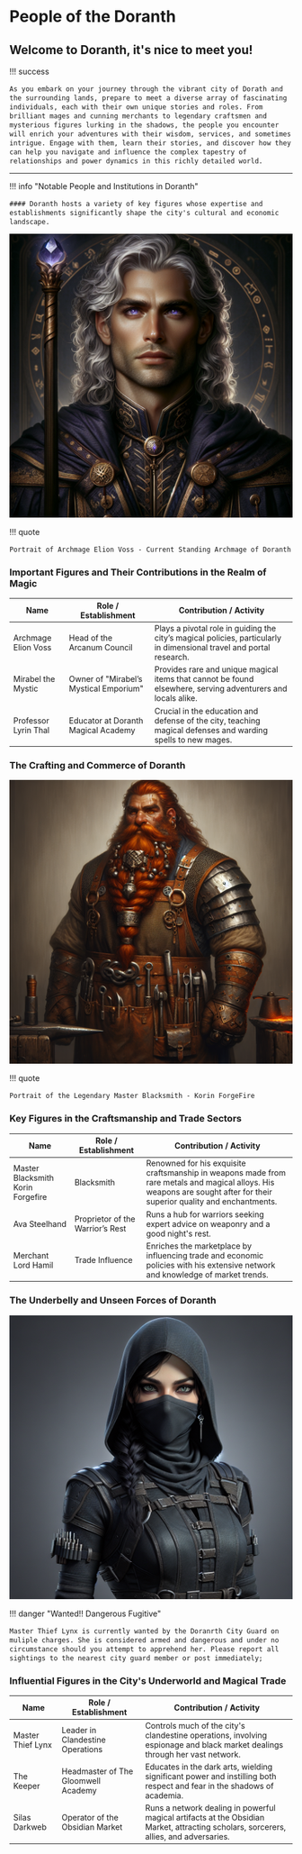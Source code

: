 # People of the Doranth

## Welcome to Doranth, it's nice to meet you!

!!! success 

    As you embark on your journey through the vibrant city of Dorath and the surrounding lands, prepare to meet a diverse array of fascinating individuals, each with their own unique stories and roles. From brilliant mages and cunning merchants to legendary craftsmen and mysterious figures lurking in the shadows, the people you encounter will enrich your adventures with their wisdom, services, and sometimes intrigue. Engage with them, learn their stories, and discover how they can help you navigate and influence the complex tapestry of relationships and power dynamics in this richly detailed world.

---

!!! info "Notable People and Institutions in Doranth"

    #### Doranth hosts a variety of key figures whose expertise and establishments significantly shape the city's cultural and economic landscape. 

![Archmage Elion Voss](assets/archmage.png)

!!! quote
    
    Portrait of Archmage Elion Voss - Current Standing Archmage of Doranth

### Important Figures and Their Contributions in the Realm of Magic

| Name                | Role / Establishment                     | Contribution / Activity                                                                                      |
|---------------------|------------------------------------------|--------------------------------------------------------------------------------------------------------------|
| Archmage Elion Voss | Head of the Arcanum Council              | Plays a pivotal role in guiding the city’s magical policies, particularly in dimensional travel and portal research. |
| Mirabel the Mystic  | Owner of "Mirabel’s Mystical Emporium"   | Provides rare and unique magical items that cannot be found elsewhere, serving adventurers and locals alike.  |
| Professor Lyrin Thal| Educator at Doranth Magical Academy      | Crucial in the education and defense of the city, teaching magical defenses and warding spells to new mages.  |



### The Crafting and Commerce of Doranth

![Master Blacksmith Korin ForgeFire](assets/Master_Blacksmith_Korin_Forgefire.png)

!!! quote

    Portrait of the Legendary Master Blacksmith - Korin ForgeFire

### Key Figures in the Craftsmanship and Trade Sectors

| Name                  | Role / Establishment        | Contribution / Activity                                                                                      |
|-----------------------|-----------------------------|--------------------------------------------------------------------------------------------------------------|
| Master Blacksmith Korin Forgefire | Blacksmith               | Renowned for his exquisite craftsmanship in weapons made from rare metals and magical alloys. His weapons are sought after for their superior quality and enchantments. |
| Ava Steelhand         | Proprietor of the Warrior’s Rest | Runs a hub for warriors seeking expert advice on weaponry and a good night's rest.                             |
| Merchant Lord Hamil   | Trade Influence             | Enriches the marketplace by influencing trade and economic policies with his extensive network and knowledge of market trends.  |



### The Underbelly and Unseen Forces of Doranth

![Master Thief Lynx](assets/Master_Thief_Lynx.png) 

!!! danger "Wanted!! Dangerous Fugitive"

    Master Thief Lynx is currently wanted by the Doranrth City Guard on muliple charges. She is considered armed and dangerous and under no circumstance should you attempt to apprehend her. Please report all sightings to the nearest city guard member or post immediately;

### Influential Figures in the City's Underworld and Magical Trade

| Name               | Role / Establishment        | Contribution / Activity                                                                                                     |
|--------------------|-----------------------------|-----------------------------------------------------------------------------------------------------------------------------|
| Master Thief Lynx  | Leader in Clandestine Operations | Controls much of the city's clandestine operations, involving espionage and black market dealings through her vast network. |
| The Keeper         | Headmaster of The Gloomwell Academy | Educates in the dark arts, wielding significant power and instilling both respect and fear in the shadows of academia.      |
| Silas Darkweb      | Operator of the Obsidian Market  | Runs a network dealing in powerful magical artifacts at the Obsidian Market, attracting scholars, sorcerers, allies, and adversaries. |



